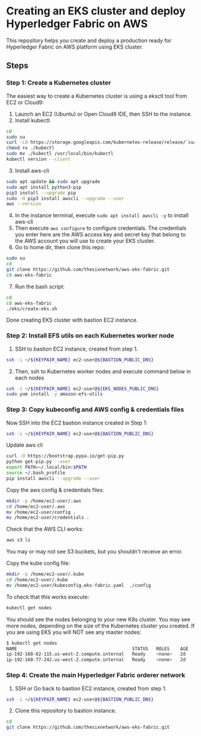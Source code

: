 # Creating an EKS cluster and deploy Hyperledger Fabric on AWS

This repository helps you create and deploy a production ready for Hyperledger Fabric on AWS platform using EKS cluster.

## Steps

### Step 1: Create a Kubernetes cluster

The easiest way to create a Kubernetes cluster is using a eksctl tool from EC2 or Cloud9:

1. Launch an EC2 (Ubuntu) or Open Cloud9 IDE, then SSH to the instance.
2. Install kubectl:

```bash
cd
sudo su
curl -LO https://storage.googleapis.com/kubernetes-release/release/`curl -s https://storage.googleapis.com/kubernetes-release/release/stable.txt`/bin/linux/amd64/kubectl
chmod +x ./kubectl
sudo mv ./kubectl /usr/local/bin/kubectl
kubectl version --client
```

3. Install aws-cli

```bash
sudo apt update && sudo apt upgrade
sudo apt install python3-pip
pip3 install --upgrade pip
sudo -H pip3 install awscli --upgrade --user
aws --version
```

4. In the instance terminal, execute `sudo apt install awscli -y` to install aws-cli
5. Then execute `aws configure` to configure credentials. The credentials
you enter here are the AWS access key and secret key that belong to the AWS account you will use to create your EKS cluster.
6. Go to home dir, then clone this repo:

```bash
sudo su
cd
git clone https://github.com/thesixnetwork/aws-eks-fabric.git
cd aws-eks-fabric
```

7. Run the bash script:

```bash
cd
cd aws-eks-fabric
./eks/create-eks.sh
```

Done creating EKS cluster with bastion EC2 instance.

### Step 2: Install EFS utils on each Kubernetes worker node

1. SSH to bastion EC2 instance, created from step 1.

```bash
ssh -i ~/${KEYPAIR_NAME} ec2-user@${BASTION_PUBLIC_DNS}
```

2. Then, ssh to Kubernetes worker nodes and execute command below in each nodes

```bash
ssh -i ~/${KEYPAIR_NAME} ec2-user@${EKS_NODES_PUBLIC_DNS}
sudo yum install -y amazon-efs-utils
```

### Step 3: Copy kubeconfig and AWS config & credentials files

Now SSH into the EC2 bastion instance created in Step 1:

```bash
ssh -i ~/${KEYPAIR_NAME} ec2-user@${BASTION_PUBLIC_DNS}
```

Update aws cli

```bash
curl -O https://bootstrap.pypa.io/get-pip.py
python get-pip.py --user
export PATH=~/.local/bin:$PATH
source ~/.bash_profile
pip install awscli --upgrade --user
```

Copy the aws config & credentials files:

```bash
mkdir -p /home/ec2-user/.aws
cd /home/ec2-user/.aws
mv /home/ec2-user/config .
mv /home/ec2-user/credentials .
```

Check that the AWS CLI works:

```bash
aws s3 ls
```

You may or may not see S3 buckets, but you shouldn't receive an error.

Copy the kube config file:

```bash
mkdir -p /home/ec2-user/.kube
cd /home/ec2-user/.kube
mv /home/ec2-user/kubeconfig.eks-fabric.yaml  ./config
```

To check that this works execute:

```bash
kubectl get nodes
```

You should see the nodes belonging to your new K8s cluster. You may see more nodes, depending on the size of the Kubernetes
cluster you created. If you are using EKS you will NOT see any master nodes:

```bash
$ kubectl get nodes
NAME                                           STATUS   ROLES    AGE   VERSION
ip-192-168-62-115.us-west-2.compute.internal   Ready    <none>   2d    v1.10.3
ip-192-168-77-242.us-west-2.compute.internal   Ready    <none>   2d    v1.10.3
```

### Step 4: Create the main Hyperledger Fabric orderer network

1. SSH or Go back to bastion EC2 instance, created from step 1.

```bash
ssh -i ~/${KEYPAIR_NAME} ec2-user@${BASTION_PUBLIC_DNS}
```

2. Clone this repository to bastion instance.

```bash
cd
git clone https://github.com/thesixnetwork/aws-eks-fabric.git
```
